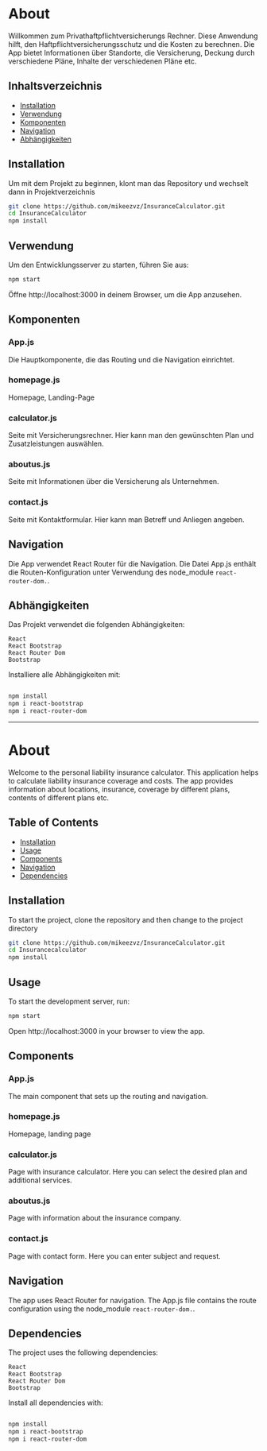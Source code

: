 # About

Willkommen zum Privathaftpflichtversicherungs Rechner. Diese Anwendung hilft, den Haftpflichtversicherungsschutz und die Kosten zu berechnen. Die App bietet Informationen über Standorte, die Versicherung, Deckung durch verschiedene Pläne, Inhalte der verschiedenen Pläne etc.

## Inhaltsverzeichnis
- [Installation](#installation)
- [Verwendung](#verwendung)
- [Komponenten](#komponenten)
- [Navigation](#navigation)
- [Abhängigkeiten](#abhängigkeiten)

## Installation

Um mit dem Projekt zu beginnen, klont man das Repository und wechselt dann in Projektverzeichnis

``` bash
git clone https://github.com/mikeezvz/InsuranceCalculator.git
cd InsuranceCalculator
npm install
```

## Verwendung

Um den Entwicklungsserver zu starten, führen Sie aus:
``` bash
npm start
```

Öffne http://localhost:3000 in deinem Browser, um die App anzusehen.

## Komponenten
### App.js
Die Hauptkomponente, die das Routing und die Navigation einrichtet.

### homepage.js
Homepage, Landing-Page

### calculator.js
Seite mit Versicherungsrechner. Hier kann man den gewünschten Plan und Zusatzleistungen auswählen.

### aboutus.js
Seite mit Informationen über die Versicherung als Unternehmen.

### contact.js 
Seite mit Kontaktformular. Hier kann man Betreff und Anliegen angeben.

## Navigation

Die App verwendet React Router für die Navigation. Die Datei App.js enthält die Routen-Konfiguration unter Verwendung des node_module `react-router-dom.`.

## Abhängigkeiten

Das Projekt verwendet die folgenden Abhängigkeiten:

```
React
React Bootstrap
React Router Dom
Bootstrap
```

Installiere alle Abhängigkeiten mit:

``` bash

npm install
npm i react-bootstrap
npm i react-router-dom
```
---------------------------------------------------------------

# About

Welcome to the personal liability insurance calculator. This application helps to calculate liability insurance coverage and costs. The app provides information about locations, insurance, coverage by different plans, contents of different plans etc.

## Table of Contents
- [Installation](#installation)
- [Usage](#usage)
- [Components](#components)
- [Navigation](#navigation)
- [Dependencies](#dependencies)

## Installation

To start the project, clone the repository and then change to the project directory

``` bash
git clone https://github.com/mikeezvz/InsuranceCalculator.git
cd Insurancecalculator
npm install
```

## Usage

To start the development server, run:
``` bash
npm start
```

Open http://localhost:3000 in your browser to view the app.

## Components
### App.js
The main component that sets up the routing and navigation.

### homepage.js
Homepage, landing page

### calculator.js
Page with insurance calculator. Here you can select the desired plan and additional services.

### aboutus.js
Page with information about the insurance company.

### contact.js 
Page with contact form. Here you can enter subject and request.

## Navigation

The app uses React Router for navigation. The App.js file contains the route configuration using the node_module `react-router-dom.`.

## Dependencies

The project uses the following dependencies:

```
React
React Bootstrap
React Router Dom
Bootstrap
```

Install all dependencies with:

``` bash

npm install
npm i react-bootstrap
npm i react-router-dom
```
